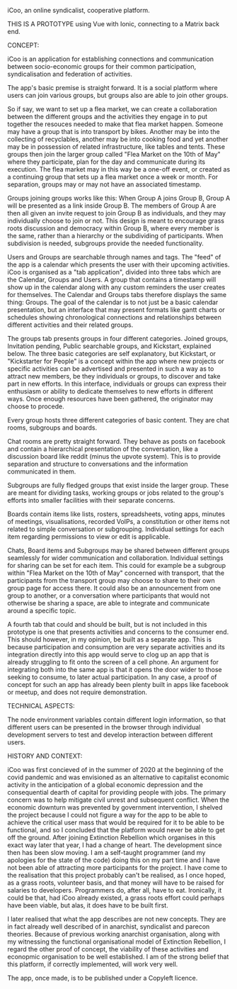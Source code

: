 iCoo, an online syndicalist, cooperative platform.

THIS IS A PROTOTYPE using Vue with Ionic, connecting to a Matrix back end.

CONCEPT:

iCoo is an application for establishing connections and communication between socio-economic groups for their common participation, syndicalisation and federation of activities.

The app's basic premise is straight forward. It is a social platform where users can join various groups, but groups also are able to join other groups.

So if say, we want to set up a flea market, we can create a collaboration between the different groups and the activities they engage in to put together the resouces needed to make that flea market happen.
Someone may have a group that is into transport by bikes. Another may be into the collecting of recyclables, another may be into cooking food and yet another may be in possession of related infrastructure, like tables and tents.
These groups then join the larger group called "Flea Market on the 10th of May" where they participate, plan for the day and communicate during its execution.
The flea market may in this way be a one-off event, or created as a continuing group that sets up a flea market once a week or month. For separation, groups may or may not have an associated timestamp.

Groups joining groups works like this: When Group A joins Group B, Group A will be presented as a link inside Group B. The members of Group A are then all given an invite request to join Group B as individuals, and they may individually choose to join or not. This design is meant to encourage grass roots discussion and democracy within Group B, where every member is the same, rather than a hierarchy or the subdividing of participants. When subdivision is needed, subgroups provide the needed functionality.

Users and Groups are searchable through names and tags. The "feed" of the app is a calendar which presents the user with their upcoming activities.  iCoo is organised as a "tab application", divided into three tabs which are the Calendar, Groups and Users. A group that contains a timestamp will show up in the calendar along with any custom reminders the user creates for themselves. The Calendar and Groups tabs therefore displays the same thing: Groups. The goal of the calendar is to not just be a basic calendar presentation, but an interface that may present formats like gantt charts or schedules showing chronological connections and relationships between different activities and their related groups.

The groups tab presents groups in four different categories. Joined groups, Invitation pending, Public searchable groups, and Kickstart, explained below.
The three basic categories are self explanatory, but Kickstart, or "Kickstarter for People" is a concept within the app where new projects or specific activities can be advertised and presented in such a way as to attract new members, be they individuals or groups, to discover and take part in new efforts. In this interface, individuals or groups can express their enthusiasm or ability to dedicate themselves to new efforts in different ways. Once enough resources have been gathered, the originator may choose to procede.

Every group hosts three different categories of basic content. They are chat rooms, subgroups and boards.

Chat rooms are pretty straight forward. They behave as posts on facebook and contain a hierarchical presentation of the conversation, like a discussion board like reddit (minus the upvote system). This is to provide separation and structure to conversations and the information communicated in them.

Subgroups are fully fledged groups that exist inside the larger group. These are meant for dividing tasks, working groups or jobs related to the group's efforts into smaller facilities with their separate concerns.

Boards contain items like lists, rosters, spreadsheets, voting apps, minutes of meetings, visualisations, recorded VoIPs, a constitution or other items not related to simple conversation or subgrouping. Individual settings for each item regarding permissions to view or edit is applicable.

Chats, Board items and Subgroups may be shared between different groups seamlessly for wider communication and collaboration. Individual settings for sharing can be set for each item. This could for example be a subgroup within "Flea Market on the 10th of May" concerned with transport, that the participants from the transport group may choose to share to their own group page for access there. It could also be an announcement from one group to another, or a conversation where participants that would not otherwise be sharing a space, are able to integrate and communicate around a specific topic.

A fourth tab that could and should be built, but is not included in this prototype is one that presents activities and concerns to the consumer end. This should however, in my opinion, be built as a separate app. This is because participation and consumption are very separate activities and its integration directly into this app would serve to clog up an app that is already struggling to fit onto the screen of a cell phone. An argument for integrating both into the same app is that it opens the door wider to those seeking to consume, to later actual participation.
In any case, a proof of concept for such an app has already been plenty built in apps like facebook or meetup, and does not require demonstration.

TECHNICAL ASPECTS:

The node environment variables contain different login information, so that different users can be presented in the browser through individual development servers to test and develop interaction between different users.


HISTORY AND CONTEXT:

iCoo was first concieved of in the summer of 2020 at the beginning of the covid pandemic and was envisioned as an alternative to capitalist economic activity in the anticipation of a global economic depression and the consequential dearth of capital for providing people with jobs. The primary concern was to help mitigate civil unrest and subsequent conflict. When the economic downturn was prevented by government intervention, I shelved the project because I could not figure a way for the app to be able to achieve the critical user mass that would be required for it to be able to be functional, and so I concluded that the platform would never be able to get off the ground. After joining Extinction Rebellion which organises in this exact way later that year, I had a change of heart. The development since then has been slow moving. I am a self-taught programmer (and my apologies for the state of the code) doing this on my part time and I have not been able of attracting more participants for the project.
I have come to the realisation that this project probably can't be realised, as I once hoped, as a grass roots, volunteer basis, and that money will have to be raised for salaries to developers. Programmers do, after all, have to eat. 
Ironically, it could be that, had iCoo already existed, a grass roots effort could perhaps have been viable, but alas, it does have to be built first.

I later realised that what the app describes are not new concepts. They are in fact already well described of in anarchist, syndicalist and parecon theories. Because of previous working anarchist organisation, along with my witnessing the functional organisational model of Extinction Rebellion, I regard the other proof of concept, the viability of these activities and econopmic organisation to be well established. I am of the strong belief that this platform, if correctly implemented, will work very well.

The app, once made, is to be published under a Copyleft licence.

